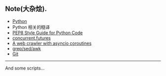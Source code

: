 ## Note(大杂烩).

- [Python](https://github.com/Damnever/Note/blob/master/Python.md)
- Python 相关的糙译
 - [PEP8 Style Guide for Python Code](https://github.com/Damnever/Note/blob/master/PEP8-Style-Guide-for-Python-Code.md)
 - [concurrent.futures](https://github.com/Damnever/Note/blob/master/concurrent.futures.md)
 - [A web crawler with asyncio coroutines](https://github.com/Damnever/Note/blob/master/A-web-crawler-with-asyncio-coroutines.md)
- [grep/sed/awk](https://github.com/Damnever/Note/blob/master/grep-sed-awk.md)
- [Git](https://github.com/Damnever/Note/blob/master/Git.md)

---

And some scripts...